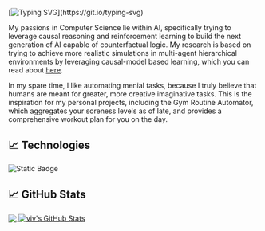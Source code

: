 [![Typing SVG](https://readme-typing-svg.demolab.com?font=Fira+Code&weight=100&size=30&duration=3000&pause=300&color=18FF00&width=435&lines=Hey!+My+name+is+viv.+;Nice+to+meet+you!)](https://git.io/typing-svg)

My passions in Computer Science lie within AI, specifically trying to leverage causal reasoning and reinforcement learning to build the next generation of AI capable of counterfactual logic. My research is based on trying to achieve more realistic simulations in multi-agent hierarchical environments by leveraging causal-model based learning, which you can read about [here](https://newsroom.lmu.edu/community/seaver-summer-research-vivek-dhingra-25/).

In my spare time, I like automating menial tasks, because I truly believe that humans are meant for greater, more creative imaginative tasks. This is the inspiration for my personal projects, including the Gym Routine Automator, which aggregates your soreness levels as of late, and provides a comprehensive workout plan for you on the day.

## &#x1f4c8; Technologies

![Static Badge](https://img.shields.io/badge/scikit-learn?style=flat&logo=%3Csvg%20role%3D%22img%22%20viewBox%3D%220%200%2024%2024%22%20xmlns%3D%22http%3A%2F%2Fwww.w3.org%2F2000%2Fsvg%22%3E%3Ctitle%3Escikit-learn%3C%2Ftitle%3E%3Cpath%20d%3D%22M15.601%205.53c-1.91.035-3.981.91-5.63%202.56-2.93%202.93-2.083%208.53-1.088%209.525.805.804%206.595%201.843%209.526-1.088a9.74%209.74%200%200%200%20.584-.643c.043-.292.205-.66.489-1.106a1.848%201.848%200%200%201-.537.176c-.144.265-.37.55-.676.855-.354.335-.607.554-.76.656a.795.795%200%200%201-.437.152c-.35%200-.514-.308-.494-.924-.22.316-.425.549-.612.7a.914.914%200%200%201-.578.224c-.194%200-.36-.09-.496-.273a1.03%201.03%200%200%201-.193-.507%204.016%204.016%200%200%201-.726.583c-.224.132-.47.197-.74.197-.3%200-.543-.096-.727-.288a.978.978%200%200%201-.257-.524v.004c-.3.276-.564.48-.79.611a1.295%201.295%200%200%201-.649.197.693.693%200%200%201-.571-.275c-.145-.183-.218-.43-.218-.739%200-.464.101-1.02.302-1.67.201-.65.445-1.25.733-1.797l.842-.312a.21.21%200%200%201%20.06-.013c.063%200%20.116.047.157.14.04.095.061.221.061.38%200%20.451-.104.888-.312%201.31-.207.422-.532.873-.974%201.352-.018.23-.027.388-.027.474%200%20.193.036.345.106.458.071.113.165.169.282.169a.71.71%200%200%200%20.382-.13c.132-.084.333-.26.602-.523.028-.418.187-.798.482-1.142.324-.38.685-.569%201.08-.569.206%200%20.37.054.494.16a.524.524%200%200%201%20.186.417c0%20.458-.486.829-1.459%201.114.088.43.32.646.693.646a.807.807%200%200%200%20.417-.117c.129-.076.321-.243.575-.497.032-.252.118-.495.259-.728.182-.3.416-.544.701-.73.285-.185.537-.278.756-.278.276%200%20.47.127.58.381l.677-.374h.186l-.292.971c-.15.488-.226.823-.226%201.004%200%20.19.067.285.202.285.086%200%20.181-.045.285-.137.104-.092.25-.232.437-.42v.001c.143-.155.274-.32.392-.494-.19-.084-.285-.21-.285-.375%200-.17.058-.352.174-.545.116-.194.275-.29.479-.29.172%200%20.258.088.258.265%200%20.139-.05.338-.149.596.367-.04.687-.32.961-.842l.228-.01c1.059-2.438.828-5.075-.83-6.732-1.019-1.02-2.408-1.5-3.895-1.471zm4.725%208.203a8.938%208.938%200%200%201-1.333%202.151%201.09%201.09%200%200%200-.012.147c0%20.168.047.309.14.423.092.113.206.17.34.17.296%200%20.714-.264%201.254-.787-.001.04-.003.08-.003.121%200%20.146.012.368.036.666l.733-.172c0-.2.003-.357.01-.474.01-.157.033-.33.066-.517.02-.11.07-.216.152-.315l.186-.216a5.276%205.276%200%200%201%20.378-.397c.062-.055.116-.099.162-.13a.26.26%200%200%201%20.123-.046c.055%200%20.083.035.083.106%200%20.07-.052.236-.156.497-.194.486-.292.848-.292%201.084%200%20.175.046.314.136.418a.45.45%200%200%200%20.358.155c.365%200%20.803-.269%201.313-.808v-.381c-.361.426-.623.64-.784.64-.109%200-.163-.067-.163-.2%200-.1.065-.316.195-.65.19-.486.285-.836.285-1.048a.464.464%200%200%200-.112-.319.36.36%200%200%200-.282-.127c-.165%200-.354.077-.567.233-.213.156-.5.436-.863.84.053-.262.165-.622.335-1.08l-.809.156a6.54%206.54%200%200%200-.399%201.074c-.04.156-.07.316-.092.48a7.447%207.447%200%200%201-.49.45.38.38%200%200%201-.229.08.208.208%200%200%201-.174-.082.352.352%200%200%201-.064-.222c0-.1.019-.214.056-.343.038-.13.12-.373.249-.731l.308-.849zm-17.21-2.927c-.863-.016-1.67.263-2.261.854-1.352%201.352-1.07%203.827.631%205.527%201.7%201.701%204.95%201.21%205.527.632.467-.466%201.07-3.827-.631-5.527-.957-.957-2.158-1.465-3.267-1.486zm12.285.358h.166v.21H15.4zm.427%200h.166v.865l.46-.455h.195l-.364.362.428.684h-.198l-.357-.575-.164.166v.41h-.166zm1.016%200h.166v.21h-.166zm.481.122h.166v.288h.172v.135h-.172v.717c0%20.037.006.062.02.075.012.013.037.02.074.02a.23.23%200%200%200%20.078-.01v.141a.802.802%200%200%201-.136.014.23.23%200%200%201-.15-.043.15.15%200%200%201-.052-.123v-.79h-.141v-.136h.141zm-3.562.258c.081%200%20.15.012.207.038.057.024.1.061.13.11s.045.106.045.173h-.176c-.006-.111-.075-.167-.208-.167a.285.285%200%200%200-.164.041.134.134%200%200%200-.06.117c0%20.035.015.065.045.088.03.024.08.044.15.06l.16.039a.47.47%200%200%201%20.224.105c.047.046.07.108.07.186a.3.3%200%200%201-.052.175.327.327%200%200%201-.152.116.585.585%200%200%201-.226.041c-.136%200-.24-.03-.309-.088-.069-.059-.105-.149-.109-.269h.176c.004.037.01.065.017.084a.166.166%200%200%200%20.034.054c.044.043.112.065.204.065a.31.31%200%200%200%20.177-.045.139.139%200%200%200%20.067-.119.116.116%200%200%200-.038-.09.287.287%200%200%200-.124-.055l-.156-.038a1.248%201.248%200%200%201-.159-.05.359.359%200%200%201-.098-.061.22.22%200%200%201-.058-.083.32.32%200%200%201-.016-.108c0-.096.036-.174.109-.232a.45.45%200%200%201%20.29-.087zm1.035%200a.46.46%200%200%201%20.202.043.351.351%200%200%201%20.187.212.577.577%200%200%201%20.023.126h-.168a.256.256%200%200%200-.078-.168.242.242%200%200%200-.17-.06.248.248%200%200%200-.155.05.306.306%200%200%200-.1.144.662.662%200%200%200-.034.224.58.58%200%200%200%20.035.214.299.299%200%200%200%20.101.135.261.261%200%200%200%20.157.048c.142%200%20.227-.084.256-.252h.167a.519.519%200%200%201-.065.22.35.35%200%200%201-.146.138.464.464%200%200%201-.216.048.448.448%200%200%201-.246-.066.441.441%200%200%201-.161-.192.703.703%200%200%201-.057-.293c0-.085.01-.163.032-.233a.522.522%200%200%201%20.095-.182.403.403%200%200%201%20.15-.117.453.453%200%200%201%20.191-.04zm.603.03h.166v1.046H15.4zm1.443%200h.166v1.046h-.166zm-5.05.618c-.08%200-.2.204-.356.611-.155.407-.308.977-.459%201.71.281-.312.509-.662.683-1.05.175-.387.262-.72.262-.999a.455.455%200%200%200-.036-.197c-.025-.05-.056-.075-.093-.075zm4.662%201.797c-.221%200-.431.188-.629.563-.197.376-.296.722-.296%201.038%200%20.12.029.216.088.29a.273.273%200%200%200%20.223.111c.221%200%20.43-.188.625-.565.196-.377.294-.725.294-1.043a.457.457%200%200%200-.083-.29.269.269%200%200%200-.222-.104zm-2.848.007c-.146%200-.285.11-.417.333-.133.222-.2.51-.2.866.566-.159.849-.452.849-.881%200-.212-.077-.318-.232-.318Z%22%2F%3E%3C%2Fsvg%3E)

## &#x1f4c8; GitHub Stats

<a href="https://github.com/asrouji/asrouji">
  <img align="center" src="https://github-readme-stats-tau-red-95.vercel.app/api/top-langs/?username=Relectrik&hide=css,html&title_color=ffffff&text_color=c9cacc&icon_color=2bbc8a&bg_color=1d1f21&langs_count=3&size_weight=0.8&count_weight=0.2" />
</a>
<a href="https://github.com/Relectrik">
  <img align="center" src="https://github-readme-stats-tau-red-95.vercel.app/api?username=Relectrik&show_icons=true&line_height=27&count_private=true&title_color=ffffff&text_color=c9cacc&icon_color=2bbc8a&bg_color=1d1f21&custom_title=viv's%20GitHub%20Stats" alt="viv's GitHub Stats" />
</a>
